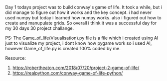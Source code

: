 Day 1
todays project was to build conway's game of life.
It took a while, but i did manage to figure out how it works and the key concept. i had never used numpy but today i learned how numpy works. also i figured out how to create and manupulate grids. So overall i think it was a successful day for my 30 days 30 project challange.

PS: The Game_of_life(Visualisation).py file is a file which i created using AI just to visualize my project, i dont know how pygame work so i used AI, however Game_of_life.py is created 100% coded by me.

Resource:
1. https://robertheaton.com/2018/07/20/project-2-game-of-life/
2. https://realpython.com/conway-game-of-life-python/
